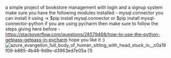 a simple project of bookstore management with login and a signup system 
make sure you have the following modules installed - mysql.connector 
you can install it using -> $pip install mysql.connector or $pip install mysql-connector-python
if you are using pycharm then make sure to follow the steps giving here before - https://stackoverflow.com/questions/28579468/how-to-use-the-python-getpass-getpass-in-pycharm
hope you like it :)
![azure_evangelion_full_body_of_human_sitting_with_head_stuck_in__c0a19f09-b885-4b48-9d9e-d3963ed7e05a (1)](https://user-images.githubusercontent.com/77140994/214309340-2d5f7e54-8bb4-4773-b4b5-834309030cf4.png)
